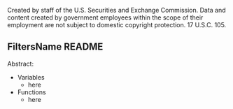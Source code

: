 ﻿Created by staff of the U.S. Securities and Exchange Commission.
Data and content created by government employees within the scope of their employment are not subject to domestic copyright protection. 17 U.S.C. 105.

## FiltersName README
Abstract:

 - Variables
	 - here
 - Functions
	 - here
